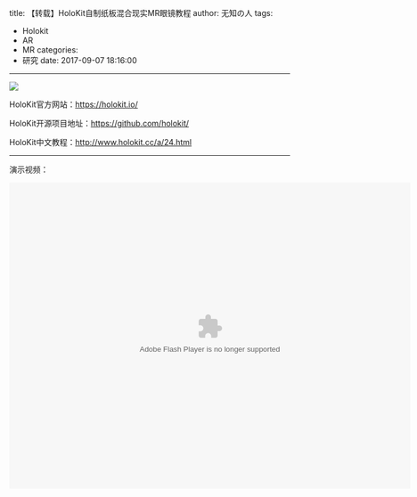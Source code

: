 title: 【转载】HoloKit自制纸板混合现实MR眼镜教程
author: 无知の人
tags:
  - Holokit
  - AR
  - MR
categories:
  - 研究
date: 2017-09-07 18:16:00
---
![](http://www.holokit.cc/wp-content/uploads/2017/06/L14YGKFM8Z2CXQLN4N.png)

HoloKit官方网站：https://holokit.io/

HoloKit开源项目地址：https://github.com/holokit/

HoloKit中文教程：http://www.holokit.cc/a/24.html

<!-- more -->

--------------------------

演示视频：

<embed src="https://imgcache.qq.com/tencentvideo_v1/playerv3/TPout.swf?max_age=86400&v=20161117&vid=v0511d0m2ve&auto=0" allowFullScreen="true" quality="high" width="720" height="550" align="middle" allowScriptAccess="always" type="application/x-shockwave-flash" style="text-align:center;"></embed>
